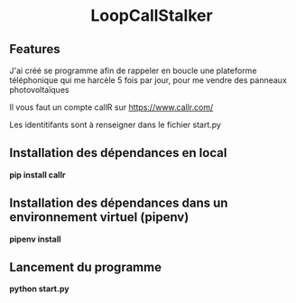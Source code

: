 <h1 align="center"> LoopCallStalker </h1>

## Features
J'ai créé se programme afin de rappeler en boucle une plateforme téléphonique qui me harcèle 5 fois par jour, pour me vendre des panneaux photovoltaïques

Il vous faut un compte callR sur https://www.callr.com/

Les identitifants sont à renseigner dans le fichier start.py

## Installation des dépendances en local

**pip install callr**


## Installation des dépendances dans un environnement virtuel (pipenv)

**pipenv install** 


## Lancement du programme 

**python start.py**
